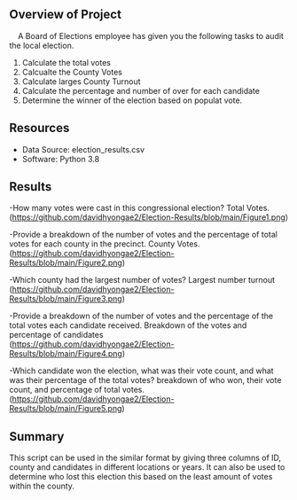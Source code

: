 ## Overview of Project 
    A Board of Elections employee has given you the following tasks to audit the local election.

1. Calculate the total votes
2. Calcualte the County Votes
3. Calculate larges County Turnout
4. Calculate the percentage and number of over for each candidate
5. Determine the winner of the election based on populat vote.


## Resources
- Data Source: election_results.csv
- Software: Python 3.8

## Results 
-How many votes were cast in this congressional election?
Total Votes. 
</br> (https://github.com/davidhyongae2/Election-Results/blob/main/Figure1.png) </br>

-Provide a breakdown of the number of votes and the percentage of total votes for each county in the precinct.
County Votes. 
</br> (https://github.com/davidhyongae2/Election-Results/blob/main/Figure2.png) </br>

-Which county had the largest number of votes?
Largest number turnout 
</br> (https://github.com/davidhyongae2/Election-Results/blob/main/Figure3.png) </br>

-Provide a breakdown of the number of votes and the percentage of the total votes each candidate received.
Breakdown of the votes and percentage of candidates 
</br> (https://github.com/davidhyongae2/Election-Results/blob/main/Figure4.png) </br>

-Which candidate won the election, what was their vote count, and what was their percentage of the total votes?
breakdown of who won, their vote count, and percentage of total votes. 
</br> (https://github.com/davidhyongae2/Election-Results/blob/main/Figure5.png) </br>
 
## Summary
This script can be used in the similar format by giving three columns of ID, county and candidates in different locations or years.
It can also be used to determine who lost this election this based on the least amount of votes within the county. 
